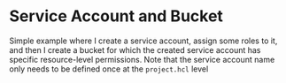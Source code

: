# Service Account and Bucket

Simple example where I create a service account, assign some roles to it, and then I create a bucket for which the created service account has specific resource-level permissions. Note that the service account name only needs to be defined once at the `project.hcl` level